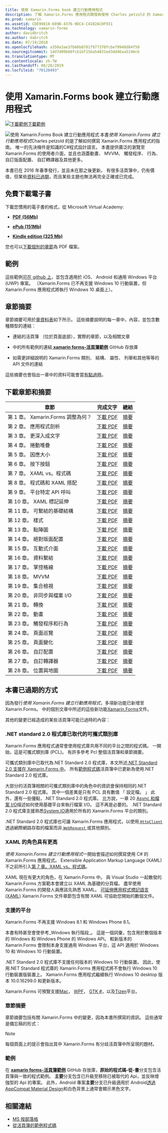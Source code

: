 ```yaml
---
title: 使用 Xamarin.Forms book 建立行動應用程式
description: 了解 Xamarin.Forms 應用程式開發與使用 Charles petzold 的 Xamarin.Forms book 建立行動應用程式的電子版本。
ms.prod: xamarin
ms.assetid: CDE99818-689B-4376-9DC4-C4102AC0F931
ms.technology: xamarin-forms
author: davidbritch
ms.author: dabritch
ms.date: 07/19/2018
ms.openlocfilehash: a350a3ae37b66b8701f977370fcbe79940d84f50
ms.sourcegitcommit: 1dd7d09b60fcb1bf15ba54831ed3dd46aa5240cb
ms.translationtype: MT
ms.contentlocale: zh-TW
ms.lasthandoff: 08/28/2019
ms.locfileid: "70120493"
---
```

# <a name="creating-mobile-apps-with-xamarinforms-book"></a>使用 Xamarin.Forms book 建立行動應用程式

[![下載範例](~/media/shared/download.png)下載範例](https://github.com/xamarin/xamarin-forms-book-samples)

<img src="images/cover-sml.png" title="使用 Xamarin.Forms Book 建立行動應用程式" align="left" />本書*使用 Xamarin.Forms 建立行動應用程式*Charles petzold 的是了解如何撰寫 Xamarin.Forms 應用程式的指南。 唯一的先決條件是知識的C#程式設計語言。 本書提供廣泛的瀏覽至 Xamarin.Forms 的使用者介面，並且也涵蓋動畫、 MVVM、 觸發程序、 行為、 自訂版面配置、 自訂轉譯器及其他更多。

本書已在 2016 年春季發行，並且未在那之後更新。 有很多活頁簿中，仍有價值，但某些[資料已過期](#ways-in-which-the-book-is-outdated)，而且某些主題也無法再完全正確或已完成。

## <a name="download-ebook-for-free"></a>免費下載電子書

下載您慣用的電子書的格式，從 Microsoft Virtual Academy:

- [**PDF (56Mb)** ](https://aka.ms/xamebook)

- [**ePub (151Mb)** ](https://aka.ms/xamebook/epub)

- [**Kindle edition (325 Mb)** ](https://aka.ms/xamebook/mobi)

您也可以[下載個別的章節](#download-chapters-and-summaries)為 PDF 檔案。

## <a name="samples"></a>範例

這些範例[可在 github 上](https://github.com/xamarin/xamarin-forms-book-samples)，並包含適用於 iOS、 Android 和通用 Windows 平台 (UWP) 專案。 （Xamarin.Forms 已不再支援 Windows 10 行動裝置，但 Xamarin.Forms 應用程式將執行 Windows 10 桌面上）。

## <a name="chapter-summaries"></a>章節摘要

章節摘要可用於[章資料表](#download-chapters-and-summaries)如下所示。 這些摘要說明的每一章中，內容，並包含數種類型的連結：

- 連結的活頁簿 （位於頁面底部），實際的章節，以及相關文章

- 中的所有範例的連結[ **xamarin forms-活頁簿範例**](https://github.com/xamarin/xamarin-forms-book-samples) GitHub 存放庫

- 如需更詳細說明的 Xamarin.Forms 類別、 結構、 屬性、 列舉和其他等等的 API 文件的連結

這些摘要也會指出一章中的資料可能會當[有點過時](#ways-in-which-the-book-is-outdated)。

## <a name="download-chapters-and-summaries"></a>下載章節和摘要

| 章節 | 完成文字 | 總結 |
| ------- | ------------- | ------- |
| 第 1 章。 Xamarin.Forms 調整為何？ | [下載 PDF](https://download.xamarin.com/developer/xamarin-forms-book/XamarinFormsBook-Ch01-Apr2016.pdf) | [摘要](summaries/chapter01.md) |
| 第 2 章。 應用程式剖析 | [下載 PDF](https://download.xamarin.com/developer/xamarin-forms-book/XamarinFormsBook-Ch02-Apr2016.pdf) | [摘要](summaries/chapter02.md) |
| 第 3 章。 更深入成文字 | [下載 PDF](https://download.xamarin.com/developer/xamarin-forms-book/XamarinFormsBook-Ch03-Apr2016.pdf) | [摘要](summaries/chapter03.md) |
| 第 4 章。 捲動堆疊 | [下載 PDF](https://download.xamarin.com/developer/xamarin-forms-book/XamarinFormsBook-Ch04-Apr2016.pdf) | [摘要](summaries/chapter04.md) |
| 第 5 章。 因應大小 | [下載 PDF](https://download.xamarin.com/developer/xamarin-forms-book/XamarinFormsBook-Ch05-Apr2016.pdf) | [摘要](summaries/chapter05.md) |
| 第 6 章。 按下按鈕 | [下載 PDF](https://download.xamarin.com/developer/xamarin-forms-book/XamarinFormsBook-Ch06-Apr2016.pdf) | [摘要](summaries/chapter06.md) |
| 第 7 章。 XAML vs。程式碼 | [下載 PDF](https://download.xamarin.com/developer/xamarin-forms-book/XamarinFormsBook-Ch07-Apr2016.pdf) | [摘要](summaries/chapter07.md) |
| 第 8 章。 程式碼和 XAML 搭配 | [下載 PDF](https://download.xamarin.com/developer/xamarin-forms-book/XamarinFormsBook-Ch08-Apr2016.pdf) | [摘要](summaries/chapter08.md) |
| 第 9 章。 平台特定 API 呼叫 | [下載 PDF](https://download.xamarin.com/developer/xamarin-forms-book/XamarinFormsBook-Ch09-Apr2016.pdf) | [摘要](summaries/chapter09.md) |
| 第 10 章。 XAML 標記延伸 | [下載 PDF](https://download.xamarin.com/developer/xamarin-forms-book/XamarinFormsBook-Ch10-Apr2016.pdf) | [摘要](summaries/chapter10.md) |
| 第 11 章。 可繫結的基礎結構 | [下載 PDF](https://download.xamarin.com/developer/xamarin-forms-book/XamarinFormsBook-Ch11-Apr2016.pdf) | [摘要](summaries/chapter11.md) |
| 第 12 章。 樣式 | [下載 PDF](https://download.xamarin.com/developer/xamarin-forms-book/XamarinFormsBook-Ch12-Apr2016.pdf) | [摘要](summaries/chapter12.md) |
| 第 13 章。 點陣圖 | [下載 PDF](https://download.xamarin.com/developer/xamarin-forms-book/XamarinFormsBook-Ch13-Apr2016.pdf) | [摘要](summaries/chapter13.md) |
| 第 14 章。 絕對版面配置 | [下載 PDF](https://download.xamarin.com/developer/xamarin-forms-book/XamarinFormsBook-Ch14-Apr2016.pdf) | [摘要](summaries/chapter14.md) |
| 第 15 章。 互動式介面 | [下載 PDF](https://download.xamarin.com/developer/xamarin-forms-book/XamarinFormsBook-Ch15-Apr2016.pdf) | [摘要](summaries/chapter15.md) |
| 第 16 章。 資料繫結 | [下載 PDF](https://download.xamarin.com/developer/xamarin-forms-book/XamarinFormsBook-Ch16-Apr2016.pdf) | [摘要](summaries/chapter16.md) |
| 第 17 章。 掌控格線 | [下載 PDF](https://download.xamarin.com/developer/xamarin-forms-book/XamarinFormsBook-Ch17-Apr2016.pdf) | [摘要](summaries/chapter17.md) |
| 第 18 章。 MVVM | [下載 PDF](https://download.xamarin.com/developer/xamarin-forms-book/XamarinFormsBook-Ch18-Apr2016.pdf) | [摘要](summaries/chapter18.md) |
| 第 19 章。 集合檢視 | [下載 PDF](https://download.xamarin.com/developer/xamarin-forms-book/XamarinFormsBook-Ch19-Apr2016.pdf) | [摘要](summaries/chapter19.md) |
| 第 20 章。 非同步與檔案 I/O | [下載 PDF](https://download.xamarin.com/developer/xamarin-forms-book/XamarinFormsBook-Ch20-Apr2016.pdf) | [摘要](summaries/chapter20.md) |
| 第 21 章。 轉換 | [下載 PDF](https://download.xamarin.com/developer/xamarin-forms-book/XamarinFormsBook-Ch21-Apr2016.pdf) | [摘要](summaries/chapter21.md) |
| 第 22 章。 動畫 | [下載 PDF](https://download.xamarin.com/developer/xamarin-forms-book/XamarinFormsBook-Ch22-Apr2016.pdf) | [摘要](summaries/chapter22.md) |
| 第 23 章。 觸發程序和行為 | [下載 PDF](https://download.xamarin.com/developer/xamarin-forms-book/XamarinFormsBook-Ch23-Apr2016.pdf) | [摘要](summaries/chapter23.md) |
| 第 24 章。 頁面巡覽 | [下載 PDF](https://download.xamarin.com/developer/xamarin-forms-book/XamarinFormsBook-Ch24-Apr2016.pdf) | [摘要](summaries/chapter24.md) |
| 第 25 章。 頁面變化 | [下載 PDF](https://download.xamarin.com/developer/xamarin-forms-book/XamarinFormsBook-Ch25-Apr2016.pdf) | [摘要](summaries/chapter25.md) |
| 第 26 章。 自訂配置 | [下載 PDF](https://download.xamarin.com/developer/xamarin-forms-book/XamarinFormsBook-Ch26-Apr2016.pdf) | [摘要](summaries/chapter26.md) |
| 第 27 章。 自訂轉譯器 | [下載 PDF](https://download.xamarin.com/developer/xamarin-forms-book/XamarinFormsBook-Ch27-Apr2016.pdf) | [摘要](summaries/chapter27.md) |
| 第 28 章。 位置與地圖 | [下載 PDF](https://download.xamarin.com/developer/xamarin-forms-book/XamarinFormsBook-Ch28-Aug2016.pdf) | [摘要](summaries/chapter28.md) |

## <a name="ways-in-which-the-book-is-outdated"></a>本書已過期的方式

因為發行*使用 Xamarin.Forms 建立行動應用程式*，多項新功能已新增至 Xamarin.Forms。 中的個別文章中所述的這些新功能[Xamarin.Forms](/xamarin/)文件。

其他的變更已經造成的某些活頁簿可能已過時的內容：

### <a name="net-standard-20-libraries-have-replaced-portable-class-libraries"></a>.NET standard 2.0 程式庫已取代的可攜式類別庫

Xamarin.Forms 應用程式通常會使用程式庫共用不同的平台之間的程式碼。 一開始，這是可攜式類別庫 (PCL)。 有許多參考 Pcl 整個活頁簿和章節摘要。

可攜式類別庫中已取代為.NET Standard 2.0 程式庫，本文所述[.NET Standard 2.0 支援在 Xamarin.Forms 中](~/xamarin-forms/internals/net-standard.md)。 所有[範例程式碼](https://github.com/xamarin/xamarin-forms-book-samples)活頁簿中已更新為使用.NET Standard 2.0 程式庫。

大部分的活頁簿相關的可攜式類別庫中的角色中的資訊會保持相同的.NET Standard 2.0 程式庫。 其中一個差異是只有 PCL 具有數值 「 設定檔。 」 此外，還有一些優點，.NET Standard 2.0 程式庫。 比方說，一章 20 [Async 和檔案 I/O](summaries/chapter20.md)描述如何使用基礎平台來執行檔案 I/O。 這不再是必要的。 .NET Standard 2.0 程式庫支援熟悉[System.IO](xref:System.IO)適用於所有的 Xamarin.Forms 平台的類別。

.NET Standard 2.0 程式庫也可讓 Xamarin.Forms 應用程式，以使用[ `HttpClient` ](xref:System.Net.Http.HttpClient)透過網際網路存取的檔案而非[ `WebRequest` ](xref:System.Net.WebRequest)或其他類別。

### <a name="the-role-of-xaml-has-been-elevated"></a>XAML 的角色具有更高

*使用 Xamarin.Forms 建立行動應用程式*一開始會描述如何撰寫使用 C# 的 Xamarin.Forms 應用程式。 Extensible Application Markup Language (XAML) 不之前所引入[第 7 章。XAML vs。程式碼](summaries/chapter07.md)。

XAML 現在有更大的角色，在 Xamarin.Forms 中。 與 Visual Studio 一起散發的 Xamarin.Forms 方案範本會建立以 XAML 為基礎的分頁檔。 盡早使用 Xamarin.Forms 的開發人員應該先熟悉 XAML。 [可延伸應用程式標記語言 (XAML)](~/xamarin-forms/xaml/index.yml) Xamarin.Forms 文件章節包含有關 XAML 可協助您開始的數個文件。

### <a name="supported-platforms"></a>支援的平台

Xamarin.Forms 不再支援 Windows 8.1 和 Windows Phone 8.1。

本書有時甚至會使參考_Windows 執行階段_。 這是一個詞彙，包含用於數個版本的 Windows 和 Windows Phone 的 Windows API。 較新版本的 Xamarin.Forms 會限制本身支援通用 Windows 平台，這 API 適用於 Windows 10 和 Windows 10 行動裝置。

.NET Standard 2.0 程式庫不支援任何版本的 Windows 10 行動裝置。 因此，使用.NET Standard 程式庫的 Xamarin.Forms 應用程式將不會執行 Windows 10 行動裝置版裝置上。 Xamarin.Forms 應用程式繼續執行 Windows 10 desktop 版本 10.0.16299.0 和更新版本。

Xamarin.Forms 可預覽支援[Mac](~/xamarin-forms/platform/other/mac.md)， [WPF](~/xamarin-forms/platform/other/wpf.md)， [GTK #](~/xamarin-forms/platform/other/gtk.md)，以及[Tizen](~/xamarin-forms/platform/other/tizen.md)平台。

### <a name="chapter-summaries"></a>章節摘要

章節摘要包括有關 Xamarin.Forms 中的變更，因為本書所撰寫的資訊。 這些通常是備忘稿的形式：

> [!NOTE]
> 每個頁面上的提示會指出其中 Xamarin.Forms 有分歧活頁簿中所呈現的題材。

### <a name="samples"></a>範例

在  [ **xamarin forms-活頁簿範例**](https://github.com/xamarin/xamarin-forms-book-samples) GitHub 存放庫，**原始的程式碼-從-書**分支包含活頁簿與一致的程式範例。 **主要**分支包含已升級至移除已被取代的 Api，並反映增強型的 Api 的專案。 此外，Android 專案**主要**分支已升級適用於 Android[透過 AppCompat Material Design](~/xamarin-forms/platform/android/index.md)和白色背景上通常會顯示黑色文字。

## <a name="related-links"></a>相關連結

- [MS 按部落格](https://blogs.msdn.microsoft.com/microsoft_press/2016/03/31/free-ebook-creating-mobile-apps-with-xamarin-forms/)
- [從活頁簿的範例程式碼](https://github.com/xamarin/xamarin-forms-book-samples)
